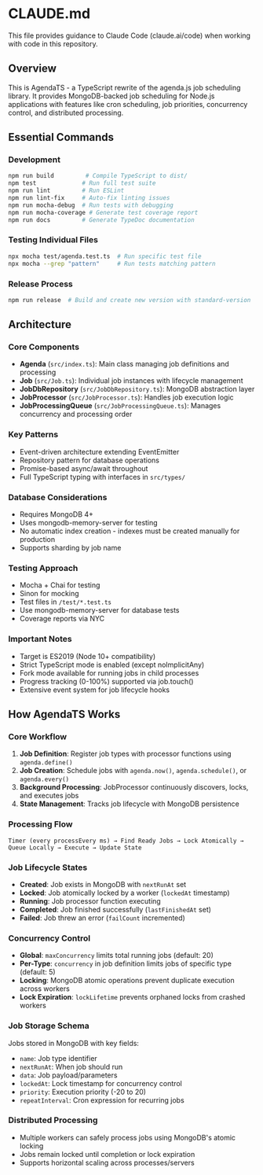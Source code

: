 # CLAUDE.md

This file provides guidance to Claude Code (claude.ai/code) when working with code in this repository.

## Overview
This is AgendaTS - a TypeScript rewrite of the agenda.js job scheduling library. It provides MongoDB-backed job scheduling for Node.js applications with features like cron scheduling, job priorities, concurrency control, and distributed processing.

## Essential Commands

### Development
```bash
npm run build         # Compile TypeScript to dist/
npm test             # Run full test suite
npm run lint         # Run ESLint
npm run lint-fix     # Auto-fix linting issues
npm run mocha-debug  # Run tests with debugging
npm run mocha-coverage # Generate test coverage report
npm run docs         # Generate TypeDoc documentation
```

### Testing Individual Files
```bash
npx mocha test/agenda.test.ts  # Run specific test file
npx mocha --grep "pattern"     # Run tests matching pattern
```

### Release Process
```bash
npm run release  # Build and create new version with standard-version
```

## Architecture

### Core Components
- **Agenda** (`src/index.ts`): Main class managing job definitions and processing
- **Job** (`src/Job.ts`): Individual job instances with lifecycle management
- **JobDbRepository** (`src/JobDbRepository.ts`): MongoDB abstraction layer
- **JobProcessor** (`src/JobProcessor.ts`): Handles job execution logic
- **JobProcessingQueue** (`src/JobProcessingQueue.ts`): Manages concurrency and processing order

### Key Patterns
- Event-driven architecture extending EventEmitter
- Repository pattern for database operations
- Promise-based async/await throughout
- Full TypeScript typing with interfaces in `src/types/`

### Database Considerations
- Requires MongoDB 4+ 
- Uses mongodb-memory-server for testing
- No automatic index creation - indexes must be created manually for production
- Supports sharding by job name

### Testing Approach
- Mocha + Chai for testing
- Sinon for mocking
- Test files in `/test/*.test.ts`
- Use mongodb-memory-server for database tests
- Coverage reports via NYC

### Important Notes
- Target is ES2019 (Node 10+ compatibility)
- Strict TypeScript mode is enabled (except noImplicitAny)
- Fork mode available for running jobs in child processes
- Progress tracking (0-100%) supported via job.touch()
- Extensive event system for job lifecycle hooks

## How AgendaTS Works

### Core Workflow
1. **Job Definition**: Register job types with processor functions using `agenda.define()`
2. **Job Creation**: Schedule jobs with `agenda.now()`, `agenda.schedule()`, or `agenda.every()`
3. **Background Processing**: JobProcessor continuously discovers, locks, and executes jobs
4. **State Management**: Tracks job lifecycle with MongoDB persistence

### Processing Flow
```
Timer (every processEvery ms) → Find Ready Jobs → Lock Atomically → Queue Locally → Execute → Update State
```

### Job Lifecycle States
- **Created**: Job exists in MongoDB with `nextRunAt` set
- **Locked**: Job atomically locked by a worker (`lockedAt` timestamp)
- **Running**: Job processor function executing
- **Completed**: Job finished successfully (`lastFinishedAt` set)
- **Failed**: Job threw an error (`failCount` incremented)

### Concurrency Control
- **Global**: `maxConcurrency` limits total running jobs (default: 20)
- **Per-Type**: `concurrency` in job definition limits jobs of specific type (default: 5)
- **Locking**: MongoDB atomic operations prevent duplicate execution across workers
- **Lock Expiration**: `lockLifetime` prevents orphaned locks from crashed workers

### Job Storage Schema
Jobs stored in MongoDB with key fields:
- `name`: Job type identifier
- `nextRunAt`: When job should run
- `data`: Job payload/parameters  
- `lockedAt`: Lock timestamp for concurrency control
- `priority`: Execution priority (-20 to 20)
- `repeatInterval`: Cron expression for recurring jobs

### Distributed Processing
- Multiple workers can safely process jobs using MongoDB's atomic locking
- Jobs remain locked until completion or lock expiration  
- Supports horizontal scaling across processes/servers
